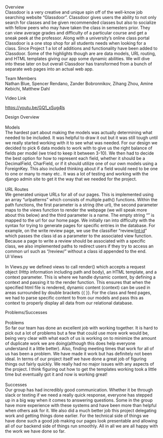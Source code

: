Overview<br>
	Classdoor is a very creative and unique spin off of the well-know job searching website “Glassdoor”. Classdoor gives users the ability to not only search for classes and be given recommended classes but also to socialize with fellow peers who may have taken the class in semesters prior. They can view average grades and difficulty of a particular course and get a sneak peek at the professor. Along with a university’s online class portal Classdoor is a one stop shop for all students needs when looking for a class. 
	Since Project 1 a lot of additions and functionality have been added to Classdoor. Some of the highlights though are are data models, URL routing, and HTML templates giving our app some dynamic abilities. We will dive into these later on but overall Classdoor has transformed from a bunch of separate web pages into an actual web app. 

Team Members<br>
	Nathan Blue,
	Spencer Rendano,
	Zander Bobronnikov,
	Zihang Zhou,
	Amine Kebichi,
	Matthew Dahl

Video Link

https://youtu.be/GQ1_xSug4ls

Design Overview<br><br>
	Models<br>
		The hardest part about making the models was actually determining what needed to be included. It was helpful to draw it out but it was still tough until we really started working with it to see what was needed. For our design we decided to pick 6 data models to work with to give us the right balance of fields per model (we tried to keep it between 3-10). We then had to decide the best option for how to represent each field, whether it should be a DecimalField, CharField, or if it should utilize one of our own models using a ForeignKey. This also included thinking about if a field would need to be one to one or many to many etc.. It was a lot of testing and working with the django admin site to get it the way that we needed for the project.<br><br>
	URL Routes<br>
		We generated unique URLs for all of our pages. This is implemented using an array “urlpatterns” which consists of multiple path() functions. Within the path functions, the first parameter is a string (the url), the second parameter maps to the views function to render the webpage (we will speak more about this below) and the third parameter is a name. The empty string “” is mapped to the url for our home page. We initially ran into difficulty with the syntax for trying to generate pages for specific entries in the database. For example, on the write review page, we use the classifier “review/<int:id>” which passes the class id as a parameter to the associated view function. Because a page to write a review should be associated with a specific class, we also implemented paths to redirect users if they try to access an common url such as “/review/” without a class id appended to the end. <br>
	UI Views<br><br>
		In Views.py we defined views to call render() which accepts a request object (Http information including path and body), an HTML template, and a context parameter. This is where we handle dynamic content, by defining a context and passing it to the render function. This ensures that when the specified html file is rendered, dynamic content (context) can be used in areas surrounded by double brackets {{ }}. For the class and feed pages, we had to parse specific content to from our models and pass this as context to properly display all data from our relational database. 

Problems/Successes<br><br>
	Problems<br>
		So far our team has done an excellent job with working together. It is hard to pick out a lot of problems but a few that could use more work would be, being very clear with what each of us is working on to minimize the amount of duplicate work we are doing(although this does help everyone understand it a little better). Also, finding meeting times that work for all of us has been a problem. We have made it work but has definitely not been ideal.
		In terms of our project itself we have done a great job of figuring things out fairly quickly. We really had no major issues with any aspects of the project. I think figuring out how to get the templates working took a little time but eventually got it and now is working great!<br><br>
	Successes<br>
		Our group has had incredibly good communication. Whether it be through slack or texting if we need a really quick response, everyone has stepped up in a big way when it comes to answering questions. Some in the group have more experience with these systems and have been more than helpful when others ask for it. We also did a much better job this project delegating work and getting things done earlier. 
		For the technical side of things we have done such a good job making our pages look presentable and allowing all of our backend side of things run smoothly. All in all we are all happy with the work we have done so far.
